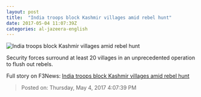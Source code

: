 ```yaml
---
layout: post
title:  "India troops block Kashmir villages amid rebel hunt"
date: 2017-05-04 11:07:39Z
categories: al-jazeera-english
---
```


![India troops block Kashmir villages amid rebel hunt](http://www.aljazeera.com/mritems/Images/2017/5/4/1da75f19d0c3423aa0f0500b28b53370_18.jpg)

Security forces surround at least 20 villages in an unprecedented operation to flush out rebels.


Full story on F3News: [India troops block Kashmir villages amid rebel hunt](http://www.f3nws.com/n/xbUbbD)

> Posted on: Thursday, May 4, 2017 4:07:39 PM
